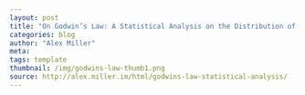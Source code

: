 ```yaml
---
layout: post
title: "On Godwin’s Law: A Statistical Analysis on the Distribution of Nazi Analogies in Online Discussion"
categories: blog
author: "Alex Miller"
meta:
tags: template
thumbnail: /img/godwins-law-thumb1.png
source: http://alex.miller.im/html/godwins-law-statistical-analysis/
---
```

